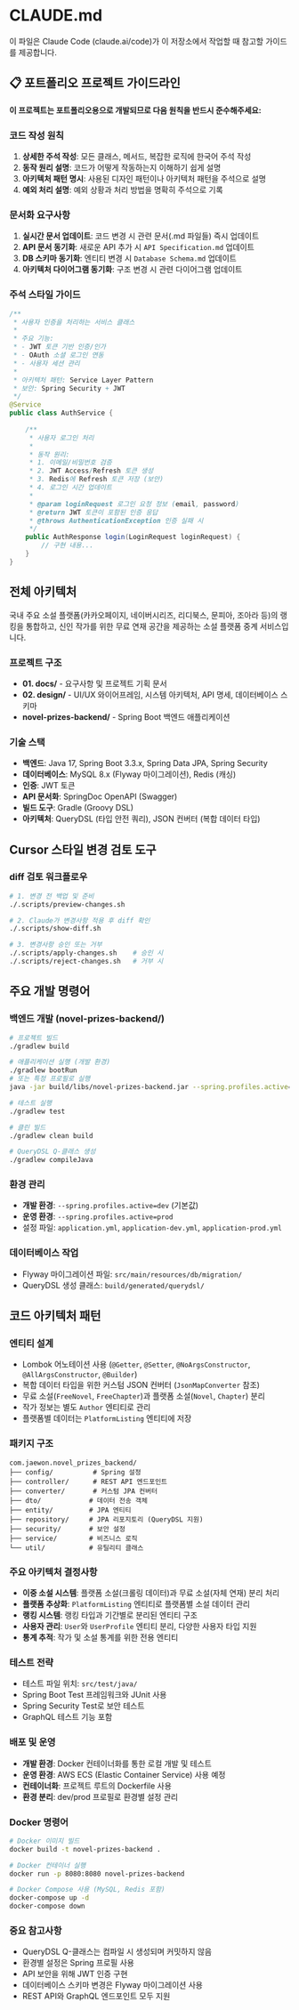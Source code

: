 # CLAUDE.md

이 파일은 Claude Code (claude.ai/code)가 이 저장소에서 작업할 때 참고할 가이드를 제공합니다.

## 📋 포트폴리오 프로젝트 가이드라인

**이 프로젝트는 포트폴리오용으로 개발되므로 다음 원칙을 반드시 준수해주세요:**

### 코드 작성 원칙
1. **상세한 주석 작성**: 모든 클래스, 메서드, 복잡한 로직에 한국어 주석 작성
2. **동작 원리 설명**: 코드가 어떻게 작동하는지 이해하기 쉽게 설명
3. **아키텍처 패턴 명시**: 사용된 디자인 패턴이나 아키텍처 패턴을 주석으로 설명
4. **예외 처리 설명**: 예외 상황과 처리 방법을 명확히 주석으로 기록

### 문서화 요구사항
1. **실시간 문서 업데이트**: 코드 변경 시 관련 문서(.md 파일들) 즉시 업데이트
2. **API 문서 동기화**: 새로운 API 추가 시 `API Specification.md` 업데이트
3. **DB 스키마 동기화**: 엔티티 변경 시 `Database Schema.md` 업데이트
4. **아키텍처 다이어그램 동기화**: 구조 변경 시 관련 다이어그램 업데이트

### 주석 스타일 가이드
```java
/**
 * 사용자 인증을 처리하는 서비스 클래스
 * 
 * 주요 기능:
 * - JWT 토큰 기반 인증/인가
 * - OAuth 소셜 로그인 연동
 * - 사용자 세션 관리
 * 
 * 아키텍처 패턴: Service Layer Pattern
 * 보안: Spring Security + JWT
 */
@Service
public class AuthService {
    
    /**
     * 사용자 로그인 처리
     * 
     * 동작 원리:
     * 1. 이메일/비밀번호 검증
     * 2. JWT Access/Refresh 토큰 생성
     * 3. Redis에 Refresh 토큰 저장 (보안)
     * 4. 로그인 시간 업데이트
     * 
     * @param loginRequest 로그인 요청 정보 (email, password)
     * @return JWT 토큰이 포함된 인증 응답
     * @throws AuthenticationException 인증 실패 시
     */
    public AuthResponse login(LoginRequest loginRequest) {
        // 구현 내용...
    }
}
```

## 전체 아키텍처

국내 주요 소설 플랫폼(카카오페이지, 네이버시리즈, 리디북스, 문피아, 조아라 등)의 랭킹을 통합하고, 신인 작가를 위한 무료 연재 공간을 제공하는 소설 플랫폼 중계 서비스입니다.

### 프로젝트 구조
- **01. docs/** - 요구사항 및 프로젝트 기획 문서
- **02. design/** - UI/UX 와이어프레임, 시스템 아키텍처, API 명세, 데이터베이스 스키마
- **novel-prizes-backend/** - Spring Boot 백엔드 애플리케이션

### 기술 스택
- **백엔드**: Java 17, Spring Boot 3.3.x, Spring Data JPA, Spring Security
- **데이터베이스**: MySQL 8.x (Flyway 마이그레이션), Redis (캐싱)
- **인증**: JWT 토큰
- **API 문서화**: SpringDoc OpenAPI (Swagger)
- **빌드 도구**: Gradle (Groovy DSL)
- **아키텍처**: QueryDSL (타입 안전 쿼리), JSON 컨버터 (복합 데이터 타입)

## Cursor 스타일 변경 검토 도구

### diff 검토 워크플로우
```bash
# 1. 변경 전 백업 및 준비
./.scripts/preview-changes.sh

# 2. Claude가 변경사항 적용 후 diff 확인
./.scripts/show-diff.sh

# 3. 변경사항 승인 또는 거부
./.scripts/apply-changes.sh    # 승인 시
./.scripts/reject-changes.sh   # 거부 시
```

## 주요 개발 명령어

### 백엔드 개발 (novel-prizes-backend/)
```bash
# 프로젝트 빌드
./gradlew build

# 애플리케이션 실행 (개발 환경)
./gradlew bootRun
# 또는 특정 프로필로 실행
java -jar build/libs/novel-prizes-backend.jar --spring.profiles.active=dev

# 테스트 실행
./gradlew test

# 클린 빌드
./gradlew clean build

# QueryDSL Q-클래스 생성
./gradlew compileJava
```

### 환경 관리
- **개발 환경**: `--spring.profiles.active=dev` (기본값)
- **운영 환경**: `--spring.profiles.active=prod`
- 설정 파일: `application.yml`, `application-dev.yml`, `application-prod.yml`

### 데이터베이스 작업
- Flyway 마이그레이션 파일: `src/main/resources/db/migration/`
- QueryDSL 생성 클래스: `build/generated/querydsl/`

## 코드 아키텍처 패턴

### 엔티티 설계
- Lombok 어노테이션 사용 (`@Getter`, `@Setter`, `@NoArgsConstructor`, `@AllArgsConstructor`, `@Builder`)
- 복합 데이터 타입을 위한 커스텀 JSON 컨버터 (`JsonMapConverter` 참조)
- 무료 소설(`FreeNovel`, `FreeChapter`)과 플랫폼 소설(`Novel`, `Chapter`) 분리
- 작가 정보는 별도 `Author` 엔티티로 관리
- 플랫폼별 데이터는 `PlatformListing` 엔티티에 저장

### 패키지 구조
```
com.jaewon.novel_prizes_backend/
├── config/          # Spring 설정
├── controller/      # REST API 엔드포인트
├── converter/       # 커스텀 JPA 컨버터
├── dto/            # 데이터 전송 객체
├── entity/         # JPA 엔티티
├── repository/     # JPA 리포지토리 (QueryDSL 지원)
├── security/       # 보안 설정
├── service/        # 비즈니스 로직
└── util/           # 유틸리티 클래스
```

### 주요 아키텍처 결정사항
- **이중 소설 시스템**: 플랫폼 소설(크롤링 데이터)과 무료 소설(자체 연재) 분리 처리
- **플랫폼 추상화**: `PlatformListing` 엔티티로 플랫폼별 소설 데이터 관리
- **랭킹 시스템**: 랭킹 타입과 기간별로 분리된 엔티티 구조
- **사용자 관리**: `User`와 `UserProfile` 엔티티 분리, 다양한 사용자 타입 지원
- **통계 추적**: 작가 및 소설 통계를 위한 전용 엔티티

### 테스트 전략
- 테스트 파일 위치: `src/test/java/`
- Spring Boot Test 프레임워크와 JUnit 사용
- Spring Security Test로 보안 테스트
- GraphQL 테스트 기능 포함

### 배포 및 운영
- **개발 환경**: Docker 컨테이너화를 통한 로컬 개발 및 테스트
- **운영 환경**: AWS ECS (Elastic Container Service) 사용 예정
- **컨테이너화**: 프로젝트 루트의 Dockerfile 사용
- **환경 분리**: dev/prod 프로필로 환경별 설정 관리

### Docker 명령어
```bash
# Docker 이미지 빌드
docker build -t novel-prizes-backend .

# Docker 컨테이너 실행
docker run -p 8080:8080 novel-prizes-backend

# Docker Compose 사용 (MySQL, Redis 포함)
docker-compose up -d
docker-compose down
```

### 중요 참고사항
- QueryDSL Q-클래스는 컴파일 시 생성되며 커밋하지 않음
- 환경별 설정은 Spring 프로필 사용
- API 보안을 위해 JWT 인증 구현
- 데이터베이스 스키마 변경은 Flyway 마이그레이션 사용
- REST API와 GraphQL 엔드포인트 모두 지원